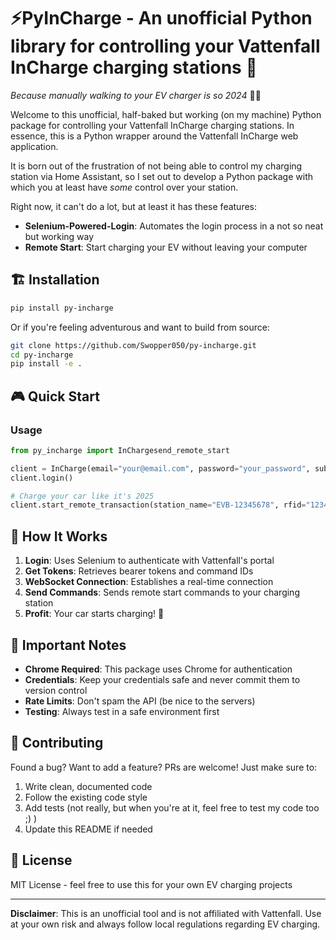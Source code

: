 # ⚡PyInCharge - An unofficial Python library for controlling your Vattenfall InCharge charging stations 🔌

_Because manually walking to your EV charger is so 2024_ 🚗💨

Welcome to this unofficial, half-baked but working (on my machine) Python package for controlling your Vattenfall InCharge charging stations.
In essence, this is a Python wrapper around the Vattenfall InCharge web application.

It is born out of the frustration of not being able to control my charging station via Home Assistant, so I set out to develop a Python package with which you at least have _some_ control over your station.

Right now, it can't do a lot, but at least it has these features:

- **Selenium-Powered-Login**: Automates the login process in a not so neat but working way
- **Remote Start**: Start charging your EV without leaving your computer

## 🏗️ Installation

```bash
pip install py-incharge
```

Or if you're feeling adventurous and want to build from source:

```bash
git clone https://github.com/Swopper050/py-incharge.git
cd py-incharge
pip install -e .
```

## 🎮 Quick Start

### Usage

```python
from py_incharge import InChargesend_remote_start

client = InCharge(email="your@email.com", password="your_password", subscription_key="your_subscription_key")
client.login()

# Charge your car like it's 2025
client.start_remote_transaction(station_name="EVB-12345678", rfid="123456abcdef")
```

## 🌟 How It Works

1. **Login**: Uses Selenium to authenticate with Vattenfall's portal
2. **Get Tokens**: Retrieves bearer tokens and command IDs
3. **WebSocket Connection**: Establishes a real-time connection
4. **Send Commands**: Sends remote start commands to your charging station
5. **Profit**: Your car starts charging! 🎉

## 🚨 Important Notes

- **Chrome Required**: This package uses Chrome for authentication
- **Credentials**: Keep your credentials safe and never commit them to version control
- **Rate Limits**: Don't spam the API (be nice to the servers)
- **Testing**: Always test in a safe environment first

## 🤝 Contributing

Found a bug? Want to add a feature? PRs are welcome! Just make sure to:

1. Write clean, documented code
2. Follow the existing code style
3. Add tests (not really, but when you're at it, feel free to test my code too ;) )
4. Update this README if needed

## 📄 License

MIT License - feel free to use this for your own EV charging projects

---

**Disclaimer**: This is an unofficial tool and is not affiliated with Vattenfall. Use at your own risk and always follow local regulations regarding EV charging.
